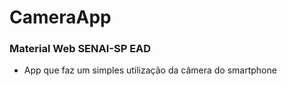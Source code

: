 # CameraApp
### Material Web SENAI-SP EAD

* App que faz um simples utilização da câmera do smartphone
